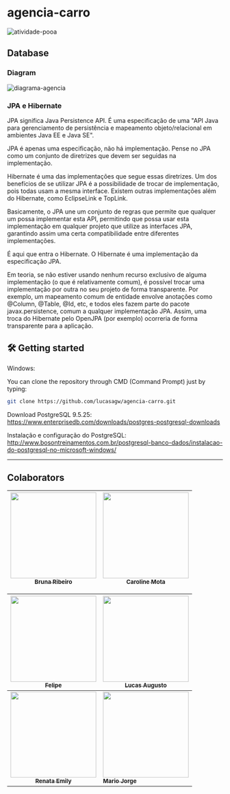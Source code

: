 # agencia-carro

<img src="https://i.ibb.co/XCbSqxd/atividade-pooa.jpg" alt="atividade-pooa" border="0">

## Database 

### Diagram 

<img src="https://i.ibb.co/WnNTVpD/diagrama-agencia.png" alt="diagrama-agencia" border="0">

### JPA e Hibernate

JPA significa Java Persistence API. É uma especificação de uma "API Java para gerenciamento de persistência e mapeamento objeto/relacional em ambientes Java EE e Java SE".

JPA é apenas uma especificação, não há implementação. Pense no JPA como um conjunto de diretrizes que devem ser seguidas na implementação.

Hibernate é uma das implementações que segue essas diretrizes. Um dos benefícios de se utilizar JPA é a possibilidade de trocar de implementação, pois todas usam a mesma interface. Existem outras implementações além do Hibernate, como EclipseLink e TopLink.

Basicamente, o JPA une um conjunto de regras que permite que qualquer um possa implementar esta API, permitindo que possa usar esta implementação em qualquer projeto que utilize as interfaces JPA, garantindo assim uma certa compatibilidade entre diferentes implementações.

É aqui que entra o Hibernate. O Hibernate é uma implementação da especificação JPA.

Em teoria, se não estiver usando nenhum recurso exclusivo de alguma implementação (o que é relativamente comum), é possível trocar uma implementação por outra no seu projeto de forma transparente. Por exemplo, um mapeamento comum de entidade envolve anotações como @Column, @Table, @Id, etc, e todos eles fazem parte do pacote javax.persistence, comum a qualquer implementação JPA. Assim, uma troca do Hibernate pelo OpenJPA (por exemplo) ocorreria de forma transparente para a aplicação.

## 🛠 Getting started

Windows:

You can clone the repository through CMD (Command Prompt) just by typing:

```sh
git clone https://github.com/lucasagw/agencia-carro.git
```
Download PostgreSQL 9.5.25: https://www.enterprisedb.com/downloads/postgres-postgresql-downloads

Instalação e configuração do PostgreSQL: http://www.bosontreinamentos.com.br/postgresql-banco-dados/instalacao-do-postgresql-no-microsoft-windows/

---

## Colaborators
	

[<img src="https://avatars.githubusercontent.com/u/72201119?v=4" width="200px; "/><br><sub><b>Bruna Ribeiro</b></sub>](https://github.com/BrunaRA) |  [<img src="https://avatars.githubusercontent.com/u/93197436?v=4" width="200px;"/><br><sub><b>Caroline Mota</b></sub>](https://github.com/CarolineMotaX) | 	
:---: | ---

[<img src="https://avatars.githubusercontent.com/u/58379228?v=4" width="200px;"/><br><sub><b>Felipe</b></sub>](https://github.com/felipeProgrammingDesign) | 	 [<img src="https://avatars.githubusercontent.com/u/79553621?s=96&v=4" width="200px;"/><br><sub><b>Lucas Augusto</b></sub>](https://github.com/lucasagw) |
:---: | ---
[<img src="https://avatars.githubusercontent.com/u/80589962?v=4" width="200px;"/><br><sub><b>Renata Emily</b></sub>](https://github.com/RenataEmily) | 	 [<img src="https://avatars.githubusercontent.com/u/554178?v=4" width="200px;"/><br><sub><b>Mario Jorge</b></sub>](https://github.com/mariojp) |

